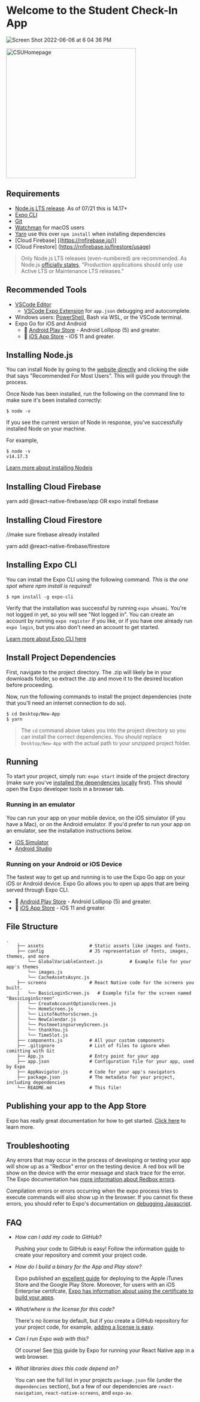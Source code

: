 # Welcome to the Student Check-In App
![Screen Shot 2022-06-06 at 6 04 36 PM](https://user-images.githubusercontent.com/59907246/172257023-0a688831-55b2-4611-ad50-f2a70b03490f.png)


<img width="346" alt="CSUHomepage" src="https://user-images.githubusercontent.com/59907246/172256852-f419478e-7df9-4940-96b6-3df264604db1.png">


## Requirements
- [Node.js LTS release](https://nodejs.org/en/). As of 07/21 this is 14.17+
- [Expo CLI](https://docs.expo.io/get-started/installation)
- [Git](https://git-scm.com/)
- [Watchman](https://facebook.github.io/watchman/docs/install#buildinstall) for macOS users
- [Yarn](https://classic.yarnpkg.com/en/docs/install) use this over `npm install` when installing dependencies
- [Cloud Firebase] [(https://rnfirebase.io/)]
- [Cloud Firestore] (https://rnfirebase.io/firestore/usage)

> Only Node.js LTS releases (even-numbered) are recommended. As Node.js [officially states](https://nodejs.org/en/about/releases/), "Production applications should only use Active LTS or Maintenance LTS releases."

## Recommended Tools

- [VSCode Editor](https://code.visualstudio.com/download)
  - [VSCode Expo Extension](https://marketplace.visualstudio.com/items?itemName=byCedric.vscode-expo) for `app.json` debugging and autocomplete.
- Windows users: [PowerShell](https://docs.microsoft.com/en-us/powershell/scripting/install/installing-powershell-core-on-windows), Bash via WSL, or the VSCode terminal.
- Expo Go for iOS and Android
  - 🤖  [Android Play Store](https://play.google.com/store/apps/details?id=host.exp.exponent) - Android Lollipop (5) and greater.
  - 🍎  [iOS App Store](https://itunes.com/apps/exponent) - iOS 11 and greater.


## Installing Node.js

You can install Node by going to the [website directly](https://nodejs.org/en/) and clicking the side that says "Recommended For Most Users". This will guide you through the process. 

Once Node has been installed, run the following on the command line to make sure
it's been installed correctly:

```
$ node -v
```

If you see the current version of Node in response, you've successfully
installed Node on your machine.

For example,

```
$ node -v
v14.17.3
```

[Learn more about installing Nodejs](https://nodejs.dev/learn/how-to-install-nodejs)


## Installing Cloud Firebase

yarn add @react-native-firebase/app
          OR
expo install firebase


## Installing Cloud Firestore
//make sure firebase already installed

yarn add @react-native-firebase/firestore


## Installing Expo CLI

You can install the Expo CLI using the following command. *This is the one spot where npm install is required!*

```
$ npm install -g expo-cli
```

Verify that the installation was successful by running `expo whoami`. You're not logged in yet, so you will see "Not logged in". You can create an account by running `expo register` if you like, or if you have one already run `expo login`, but you also don't need an account to get started.

[Learn more about Expo CLI here](https://docs.expo.io/get-started/installation/#installing-expo-cli)


## Install Project Dependencies

First, navigate to the project directory. The .zip will likely be in your
downloads folder, so extract the .zip and move it to the desired location
before proceeding.

Now, run the following commands to install the project dependencies (note that
you'll need an internet connection to do so).

```
$ cd Desktop/New-App
$ yarn
```

> The `cd` command above takes you into the project directory so you can install
> the correct dependencies. You should replace `Desktop/New-App` with the actual
> path to your unzipped project folder.

## Running

To start your project, simply run: `expo start` inside of the project directory
(make sure you've [installed the dependencies
locally](#install-local-dependencies) first). This should open the Expo
developer tools in a browser tab.

### Running in an emulator

You can run your app on your mobile device, on the iOS simulator (if you have
a Mac), or on the Android emulator. If you'd prefer to run your app on an
emulator, see the installation instructions below.

- [iOS Simulator](https://docs.expo.io/workflow/ios-simulator/)
- [Android Studio](https://docs.expo.io/workflow/android-studio-emulator/)


### Running on your Android or iOS Device

The fastest way to get up and running is to use the Expo Go app on your iOS or Android device. Expo Go allows you to open up apps that are being served through Expo CLI.

- 🤖 [Android Play Store](https://play.google.com/store/apps/details?id=host.exp.exponent) - Android Lollipop (5) and greater.
- 🍎 [iOS App Store](https://itunes.com/apps/exponent) - iOS 11 and greater.

## File Structure

```
.
    ├── assets                 # Static assets like images and fonts.
    ├── config                 # JS representation of fonts, images, themes, and more
        └── GlobalVariableContext.js          # Example file for your app's themes
        └── images.js 
        └── CacheAssetsAsync.js 
    ├── screens                # React Native code for the screens you built.
    │   └── BasicLoginScreen.js   # Example file for the screen named "BasicLoginScreen"
    │   └── CreateAccountOptionsScreen.js
    │   └── HomeScreen.js
    │   └── ListofAuthorsScreen.js
    │   └── NewCalendar.js
    │   └── PostmeetingsurveyScreen.js
    │   └── thankYou.js
    │   └── TimeSlot.js   
    ├── components.js          # All your custom components
    ├── .gitignore             # List of files to ignore when comitting with Git
    ├── App.js                 # Entry point for your app
    ├── app.json               # Configuration file for your app, used by Expo
    ├── AppNavigator.js        # Code for your app's navigators
    ├── package.json           # The metadata for your project, including dependencies
    └── README.md              # This file!
```

## Publishing your app to the App Store

Expo has really great documentation for how to get started. [Click here](https://docs.expo.io/distribution/building-standalone-apps/) to learn more.

## Troubleshooting

Any errors that may occur in the process of developing or testing your app will show up as a "Redbox" error on the testing device. A red box will be show on the device with the error message and stack trace for the error. The Expo documentation has [more information about Redbox errors](https://docs.expo.io/get-started/errors/#redbox-errors-and-stack-traces).

Compilation errors or errors occurring when the expo process tries to execute
commands will also show up in the browser. If you cannot fix these errors, you
should refer to Expo's documentation on [debugging
Javascript](https://docs.expo.io/workflow/debugging/).

## FAQ

- _How can I add my code to GitHub?_

  Pushing your code to GitHub is easy! Follow the information
  [guide](https://help.github.com/en/github/getting-started-with-github/create-a-repo)
  to create your repository and commit your project code.

- _How do I build a binary for the App and Play store?_

  Expo published an [excellent
  guide](https://docs.expo.io/versions/latest/distribution/app-stores/) for
  deploying to the Apple iTunes Store and the Google Play Store. Moreover, for
  users with an iOS Enterprise certifcate, [Expo has information about using
  the certificate to build your apps](https://docs.expo.io/versions/latest/distribution/building-standalone-apps/#if-you-choose-to-build-for-ios).

- _What/where is the license for this code?_

  There's no license by default, but if you create a GitHub repository for your
  project code, for example, [adding a license is
  easy](https://help.github.com/en/github/building-a-strong-community/adding-a-license-to-a-repository).

- _Can I run Expo web with this?_

  Of course! See [this](https://docs.expo.io/versions/v37.0.0/bare/using-web/#__next) guide by Expo for running your React Native app in
  a web browser.

- _What libraries does this code depend on?_

  You can see the full list in your projects `package.json` file (under the
  `dependencies` section), but a few of our dependencies are `react-navigation`,
  `react-native-screens`, and `expo-av`.
